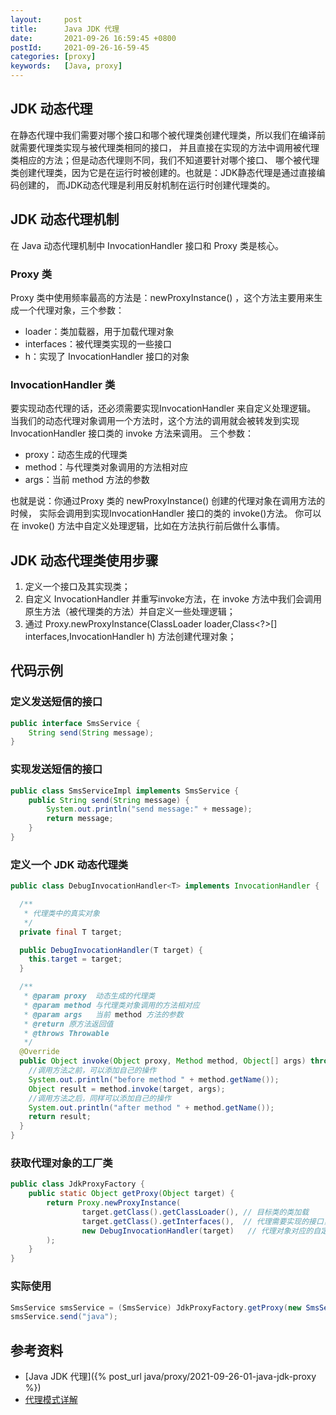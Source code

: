 ```yaml
---
layout:     post
title:      Java JDK 代理
date:       2021-09-26 16:59:45 +0800
postId:     2021-09-26-16-59-45
categories: [proxy]
keywords:   [Java, proxy]
---
```


## JDK 动态代理
在静态代理中我们需要对哪个接口和哪个被代理类创建代理类，所以我们在编译前就需要代理类实现与被代理类相同的接口，
并且直接在实现的方法中调用被代理类相应的方法；但是动态代理则不同，我们不知道要针对哪个接口、
哪个被代理类创建代理类，因为它是在运行时被创建的。也就是：JDK静态代理是通过直接编码创建的，
而JDK动态代理是利用反射机制在运行时创建代理类的。

## JDK 动态代理机制
在 Java 动态代理机制中 InvocationHandler 接口和 Proxy 类是核心。

### Proxy 类
Proxy 类中使用频率最高的方法是：newProxyInstance() ，这个方法主要用来生成一个代理对象，三个参数：
* loader：类加载器，用于加载代理对象
* interfaces：被代理类实现的一些接口
* h：实现了 InvocationHandler 接口的对象

### InvocationHandler 类
要实现动态代理的话，还必须需要实现InvocationHandler 来自定义处理逻辑。 
当我们的动态代理对象调用一个方法时，这个方法的调用就会被转发到实现InvocationHandler 接口类的 invoke 方法来调用。
三个参数：
* proxy：动态生成的代理类
* method：与代理类对象调用的方法相对应
* args：当前 method 方法的参数

也就是说：你通过Proxy 类的 newProxyInstance() 创建的代理对象在调用方法的时候，
实际会调用到实现InvocationHandler 接口的类的 invoke()方法。 你可以在 invoke() 
方法中自定义处理逻辑，比如在方法执行前后做什么事情。

## JDK 动态代理类使用步骤
1. 定义一个接口及其实现类；
2. 自定义 InvocationHandler 并重写invoke方法，在 invoke 方法中我们会调用原生方法（被代理类的方法）并自定义一些处理逻辑；
3. 通过 Proxy.newProxyInstance(ClassLoader loader,Class<?>[] interfaces,InvocationHandler h) 方法创建代理对象；

## 代码示例
### 定义发送短信的接口
```java
public interface SmsService {
    String send(String message);
}
```
### 实现发送短信的接口
```java
public class SmsServiceImpl implements SmsService {
    public String send(String message) {
        System.out.println("send message:" + message);
        return message;
    }
}
```
### 定义一个 JDK 动态代理类
```java
public class DebugInvocationHandler<T> implements InvocationHandler {

  /**
   * 代理类中的真实对象
   */
  private final T target;

  public DebugInvocationHandler(T target) {
    this.target = target;
  }

  /**
   * @param proxy  动态生成的代理类
   * @param method 与代理类对象调用的方法相对应
   * @param args   当前 method 方法的参数
   * @return 原方法返回值
   * @throws Throwable
   */
  @Override
  public Object invoke(Object proxy, Method method, Object[] args) throws Throwable {
    //调用方法之前，可以添加自己的操作
    System.out.println("before method " + method.getName());
    Object result = method.invoke(target, args);
    //调用方法之后，同样可以添加自己的操作
    System.out.println("after method " + method.getName());
    return result;
  }
}
```

### 获取代理对象的工厂类
```java
public class JdkProxyFactory {
    public static Object getProxy(Object target) {
        return Proxy.newProxyInstance(
                target.getClass().getClassLoader(), // 目标类的类加载
                target.getClass().getInterfaces(),  // 代理需要实现的接口，可指定多个
                new DebugInvocationHandler(target)   // 代理对象对应的自定义 InvocationHandler
        );
    }
}
```

### 实际使用 
```java
SmsService smsService = (SmsService) JdkProxyFactory.getProxy(new SmsServiceImpl());
smsService.send("java");
```


## 参考资料
* [Java JDK 代理]({% post_url java/proxy/2021-09-26-01-java-jdk-proxy %})
* [代理模式详解](https://github.com/Snailclimb/JavaGuide/blob/master/docs/java/basis/代理模式详解.md)
